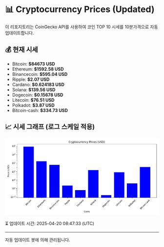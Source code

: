 
# 📊 Cryptocurrency Prices (Updated)

이 리포지토리는 CoinGecko API를 사용하여 코인 TOP 10 시세를 10분가격으로 자동 업데이트합니다.

## 💰 현재 시세
- Bitcoin: **$84673 USD**
- Ethereum: **$1592.58 USD**
- Binancecoin: **$595.04 USD**
- Ripple: **$2.07 USD**
- Cardano: **$0.624183 USD**
- Solana: **$139.56 USD**
- Dogecoin: **$0.15678 USD**
- Litecoin: **$76.51 USD**
- Polkadot: **$3.87 USD**
- Bitcoin-cash: **$334.73 USD**

## 📈 시세 그래프 (로그 스케일 적용)
![Crypto Prices](crypto_prices.png)

⏳ 업데이트 시간: 2025-04-20 08:47:33 (UTC)

---
자동 업데이트 봇에 의해 관리됩니다.
